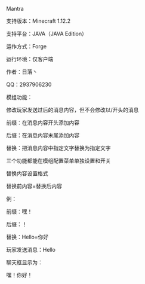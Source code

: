 Mantra

支持版本：Minecraft 1.12.2


支持平台：JAVA（JAVA Edition）


运作方式：Forge


运行环境：仅客户端


作者：日落丶


QQ：2937906230


模组功能：


修改玩家发送过后的消息内容，但不会修改以/开头的消息


前缀：在消息内容开头添加内容


后缀：在消息内容末尾添加内容


替换：把消息内容中指定文字替换为指定文字


三个功能都能在模组配置菜单单独设置和开关


替换内容设置格式


替换前内容=替换后内容


例：


前缀：嘿！


后缀：！


替换：Hello=你好


玩家发送消息：Hello


聊天框显示为：


嘿！你好！
